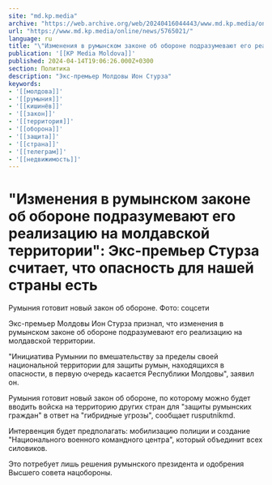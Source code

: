 ```yaml
---
site: "md.kp.media"
archive: "https://web.archive.org/web/20240416044443/www.md.kp.media/online/news/5765021/"
url: "https://www.md.kp.media/online/news/5765021/"
language: ru
title: "\"Изменения в румынском законе об обороне подразумевают его реализацию на молдавской территории\": Экс-премьер Стурза считает, что опасность для нашей страны есть"
publication: '[[KP Media Moldova]]'
published: 2024-04-14T19:06:26.000Z+0300
section: Политика
description: "Экс-премьер Молдовы Ион Стурза"
keywords:
- '[[молдова]]'
- '[[румыния]]'
- '[[кишинёв]]'
- '[[закон]]'
- '[[территория]]'
- '[[оборона]]'
- '[[защита]]'
- '[[страна]]'
- '[[телеграм]]'
- '[[недвижимость]]'
---
```


# "Изменения в румынском законе об обороне подразумевают его реализацию на молдавской территории": Экс-премьер Стурза считает, что опасность для нашей страны есть

Румыния готовит новый закон об обороне. Фото: соцсети

Экс-премьер Молдовы Ион Стурза признал, что изменения в румынском законе об обороне подразумевают его реализацию на молдавской территории.

"Инициатива Румынии по вмешательству за пределы своей национальной территории для защиты румын, находящихся в опасности, в первую очередь касается Республики Молдовы", заявил он.

Румыния готовит новый закон об обороне, по которому можно будет вводить войска на территорию других стран для "защиты румынских граждан" в ответ на "гибридные угрозы", сообщает rusputnikmd.

Интервенция будет предполагать: мобилизацию полиции и создание "Национального военного командного центра", который объединит всех силовиков.

Это потребует лишь решения румынского президента и одобрения Высшего совета нацобороны.